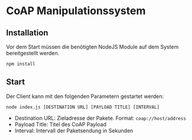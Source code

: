 # CoAP Manipulationssystem

## Installation
Vor dem Start müssen die benötigten NodeJS Module auf dem System bereitgestellt werden.
```
npm install
```

## Start
Der Client kann mit den folgenden Parametern gestartet werden:
```
node index.js [DESTINATION URL] [PAYLOAD TITLE] [INTERVAL]
```
* Destination URL: Zieladresse der Pakete. Format: ```coap://host/address```
* Payload Title: Titel des CoAP Payload
* Interval: Intervall der Paketsendung in Sekunden